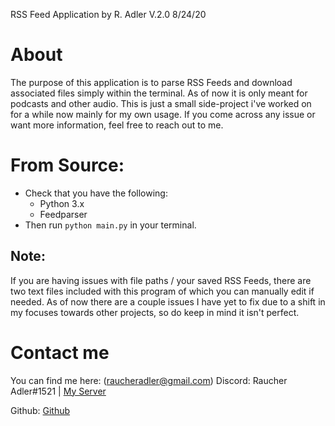 RSS Feed Application by R. Adler V.2.0 8/24/20

# About 
The purpose of this application is to parse RSS Feeds
 and download associated files simply within the 
 terminal. As of now it is only meant for 
 podcasts and other audio. This is just a small side-project 
 i've worked on for a while now mainly for my own usage. 
 If you come across any issue or want more information, 
 feel free to reach out to me.

# From Source:
- Check that you have the following:
    - Python 3.x
    - Feedparser
- Then run `python main.py` in your terminal.

## Note:
If you are having issues with file paths / your saved
RSS Feeds, there are two text files included with this 
program of which you can manually edit if needed.
As of now there are a couple issues I have yet to fix 
due to a shift in my focuses towards other projects, so
do keep in mind it isn't perfect.

# Contact me
You can find me here:
(raucheradler@gmail.com)
Discord: Raucher Adler#1521 | [My Server](https://discord.gg/6GFQcFHjSK)

Github: [Github](https://www.github.com/RaucherAdler)